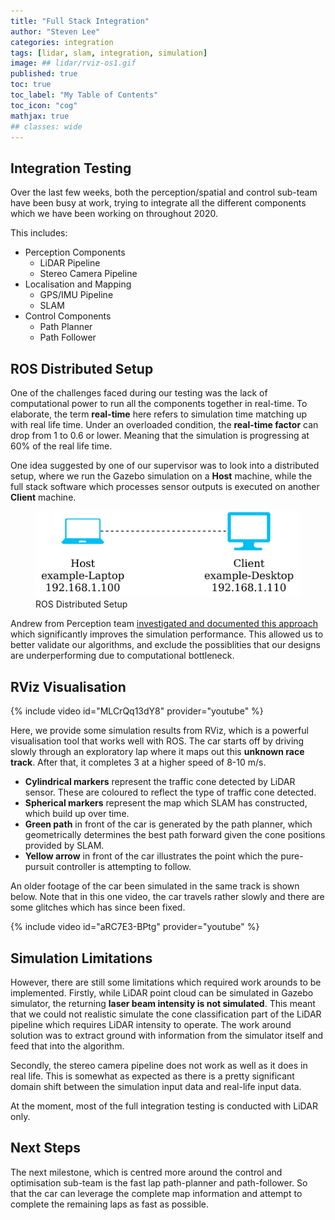 ```yaml
---
title: "Full Stack Integration"
author: "Steven Lee"
categories: integration
tags: [lidar, slam, integration, simulation]
image: ## lidar/rviz-os1.gif
published: true
toc: true
toc_label: "My Table of Contents"
toc_icon: "cog"
mathjax: true
## classes: wide
---
```


## Integration Testing

Over the last few weeks, both the perception/spatial and control sub-team have
been busy at work, trying to integrate all the different components which we
have been working on throughout 2020.

This includes:
* Perception Components
  * LiDAR Pipeline
  * Stereo Camera Pipeline
* Localisation and Mapping
  * GPS/IMU Pipeline
  * SLAM
* Control Components
  * Path Planner
  * Path Follower


## ROS Distributed Setup
One of the challenges faced during our testing was the lack of computational power to run all the components together in real-time. To elaborate, the term **real-time** here refers to simulation time matching up with real life time. Under an overloaded condition, the **real-time factor** can drop from 1 to 0.6 or lower. Meaning that the simulation is progressing at 60% of the real life time.

One idea suggested by one of our supervisor was to look into a distributed setup, where we run the Gazebo simulation on a **Host** machine, while the full stack software which processes sensor outputs is executed on another **Client** machine.

<figure>
  <img src="/assets/img/full-stack/host_client.png" alt="this is a placeholder image">
  <figcaption>ROS Distributed Setup</figcaption>
</figure>

Andrew from Perception team [investigated and documented this approach](https://github.com/MURDriverless/mursim_init/tree/master/remote_ros) which significantly improves the simulation performance. This allowed us to better validate our algorithms, and exclude the possiblities that our designs are underperforming due to computational bottleneck.

## RViz Visualisation

{% include video id="MLCrQq13dY8" provider="youtube" %}

Here, we provide some simulation results from RViz, which is a powerful visualisation tool that works well with ROS. The car starts off by driving slowly through an exploratory lap where it maps out this **unknown race track**. After that, it completes 3 at a higher speed of 8-10 m/s.

* **Cylindrical markers** represent the traffic cone detected by LiDAR sensor. These are coloured to reflect the type of traffic cone detected.
* **Spherical markers** represent the map which SLAM has constructed, which build up over time.
* **Green path** in front of the car is generated by the path planner, which geometrically determines the best path forward given the cone positions provided by SLAM.
* **Yellow arrow** in front of the car illustrates the point which the pure-pursuit controller is attempting to follow.

An older footage of the car been simulated in the same track is shown below. Note that in this one video, the car travels rather slowly and there are some glitches which has since been fixed.

{% include video id="aRC7E3-BPtg" provider="youtube" %}

## Simulation Limitations

However, there are still some limitations which required work arounds to be implemented. Firstly, while LiDAR point cloud can be simulated in Gazebo simulator, the returning **laser beam intensity is not simulated**. This meant that we could not realistic simulate the cone classification part of the LiDAR pipeline which requires LiDAR intensity to operate. The work around solution was to extract ground with information from the simulator itself and feed that into the algorithm.

Secondly, the stereo camera pipeline does not work as well as it does in real life. This is somewhat as expected as there is a pretty significant domain shift between the simulation input data and real-life input data.

At the moment, most of the full integration testing is conducted with LiDAR only.

## Next Steps

The next milestone, which is centred more around the control and optimisation sub-team is the fast lap path-planner and path-follower. So that the car can leverage the complete map information and attempt to complete the remaining laps as fast as possible.